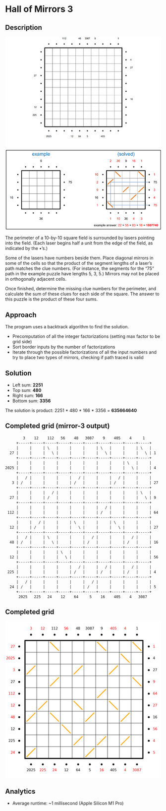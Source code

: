 # Hall of Mirrors 3

## Description

![](mirrors_3.png)

The perimeter of a 10-by-10 square field is surrounded by lasers pointing into the field. (Each laser begins half a unit from the edge of the field, as indicated by the •’s.)

Some of the lasers have numbers beside them. Place diagonal mirrors in some of the cells so that the product of the segment lengths of a laser’s path matches the clue numbers. (For instance, the segments for the “75” path in the example puzzle have lengths 5, 3, 5.) Mirrors may not be placed in orthogonally adjacent cells.

Once finished, determine the missing clue numbers for the perimeter, and calculate the sum of these clues for each side of the square. The answer to this puzzle is the product of these four sums.

## Approach

The program uses a backtrack algorithm to find the solution.

-   Precomputation of all the integer factorizations (setting max factor to be grid side)
-   Sort border inputs by the number of factorizations
-   Iterate through the possible factorizations of all the input numbers and try to place two types of mirrors, checking if path traced is valid

## Solution

-   Left sum: **2251**
-   Top sum: **480**
-   Right sum: **166**
-   Bottom sum: **3356**

The solution is product: 2251 \* 480 \* 166 \* 3356 = **635664640**

## Completed grid (mirror-3 output)

```
        3    12    112   56    48   3087    9    405    4     1
     +-----+-----+-----+-----+-----+-----+-----+-----+-----+-----+
     |     |     | \   |     |     |     | \   |     |     | \   |
  27 |     |     |   \ |     |     |     |   \ |     |     |   \ | 1
     +-----+-----+-----+-----+-----+-----+-----+-----+-----+-----+
     |     |     |     |     |     |     |     |     | \   |     |
2025 |     |     |     |     |     |     |     |     |   \ |     | 4
     +-----+-----+-----+-----+-----+-----+-----+-----+-----+-----+
     |   / |     |     |     |   / |     |     |   / |     |     |
   3 | /   |     |     |     | /   |     |     | /   |     |     | 27
     +-----+-----+-----+-----+-----+-----+-----+-----+-----+-----+
     |     |     |   / |     |     |     |     |     |     | \   |
  27 |     |     | /   |     |     |     |     |     |     |   \ | 9
     +-----+-----+-----+-----+-----+-----+-----+-----+-----+-----+
     |     |     |     |     |     |     |   / |     |     |     |
 112 |     |     |     |     |     |     | /   |     |     |     | 64
     +-----+-----+-----+-----+-----+-----+-----+-----+-----+-----+
     |     |   / |     |     | \   |     |     | \   |     |     |
  12 |     | /   |     |     |   \ |     |     |   \ |     |     | 27
     +-----+-----+-----+-----+-----+-----+-----+-----+-----+-----+
     |   / |     | \   |     |     |   / |     |     |   / |     |
  48 | /   |     |   \ |     |     | /   |     |     | /   |     | 16
     +-----+-----+-----+-----+-----+-----+-----+-----+-----+-----+
     |     |     |     | \   |     |     |     |     |     |     |
  12 |     |     |     |   \ |     |     |     |     |     |     | 56
     +-----+-----+-----+-----+-----+-----+-----+-----+-----+-----+
     |     |     |     |     |   / |     |   / |     |   / |     |
 225 |     |     |     |     | /   |     | /   |     | /   |     | 4
     +-----+-----+-----+-----+-----+-----+-----+-----+-----+-----+
     |   / |     |     |     |     |   / |     |     |     |     |
  24 | /   |     |     |     |     | /   |     |     |     |     | 5
     +-----+-----+-----+-----+-----+-----+-----+-----+-----+-----+
      2025   225   24    12    64     5    16    405    4   3087
```

## Completed grid

![](mirrors_3_sol.png)

## Analytics

- Average runtime: ~1 millisecond (Apple Silicon M1 Pro)
